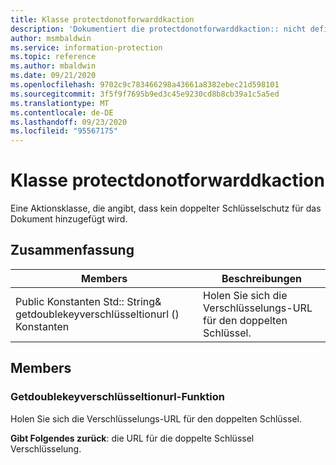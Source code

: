 ```yaml
---
title: Klasse protectdonotforwarddkaction
description: 'Dokumentiert die protectdonotforwarddkaction:: nicht definierte Klasse des Microsoft Information Protection (MIP) SDK.'
author: msmbaldwin
ms.service: information-protection
ms.topic: reference
ms.author: mbaldwin
ms.date: 09/21/2020
ms.openlocfilehash: 9702c9c783466298a43661a8382ebec21d598101
ms.sourcegitcommit: 3f5f9f7695b9ed3c45e9230cd8b8cb39a1c5a5ed
ms.translationtype: MT
ms.contentlocale: de-DE
ms.lasthandoff: 09/23/2020
ms.locfileid: "95567175"
---
```

# <a name="class-protectdonotforwarddkaction"></a>Klasse protectdonotforwarddkaction 
Eine Aktionsklasse, die angibt, dass kein doppelter Schlüsselschutz für das Dokument hinzugefügt wird.
  
## <a name="summary"></a>Zusammenfassung
 Members                        | Beschreibungen                                
--------------------------------|---------------------------------------------
Public Konstanten Std:: String& getdoublekeyverschlüsseltionurl () Konstanten  |  Holen Sie sich die Verschlüsselungs-URL für den doppelten Schlüssel.
  
## <a name="members"></a>Members
  
### <a name="getdoublekeyencryptionurl-function"></a>Getdoublekeyverschlüsseltionurl-Funktion
Holen Sie sich die Verschlüsselungs-URL für den doppelten Schlüssel.

  
**Gibt Folgendes zurück**: die URL für die doppelte Schlüssel Verschlüsselung.